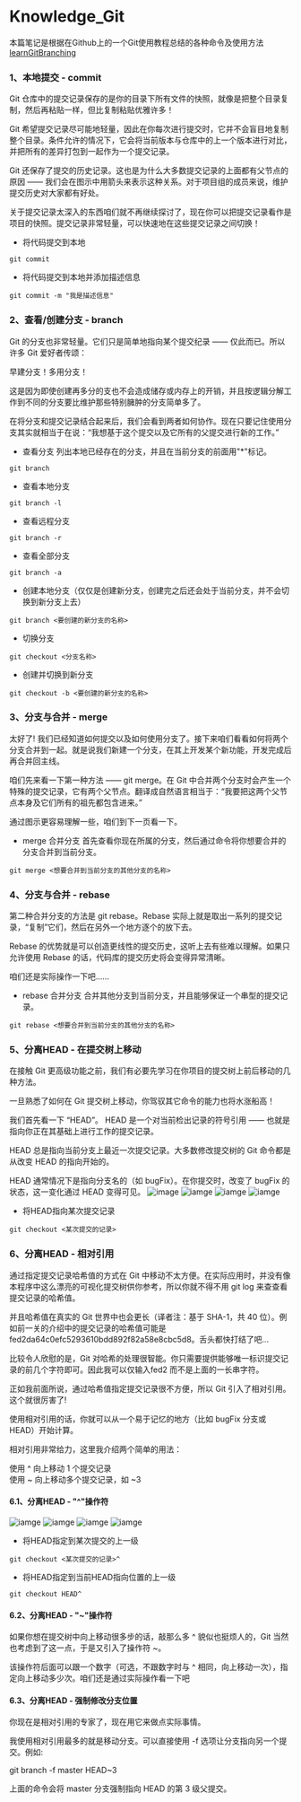 # Knowledge_Git
本篇笔记是根据在Github上的一个Git使用教程总结的各种命令及使用方法[learnGitBranching](https://github.com/pcottle/learnGitBranching)

### 1、本地提交 - commit
Git 仓库中的提交记录保存的是你的目录下所有文件的快照，就像是把整个目录复制，然后再粘贴一样，但比复制粘贴优雅许多！

Git 希望提交记录尽可能地轻量，因此在你每次进行提交时，它并不会盲目地复制整个目录。条件允许的情况下，它会将当前版本与仓库中的上一个版本进行对比，并把所有的差异打包到一起作为一个提交记录。

Git 还保存了提交的历史记录。这也是为什么大多数提交记录的上面都有父节点的原因 —— 我们会在图示中用箭头来表示这种关系。对于项目组的成员来说，维护提交历史对大家都有好处。

关于提交记录太深入的东西咱们就不再继续探讨了，现在你可以把提交记录看作是项目的快照。提交记录非常轻量，可以快速地在这些提交记录之间切换！

* 将代码提交到本地
```
git commit 
```
* 将代码提交到本地并添加描述信息
```
git commit -m "我是描述信息"
```

### 2、查看/创建分支 - branch
Git 的分支也非常轻量。它们只是简单地指向某个提交纪录 —— 仅此而已。所以许多 Git 爱好者传颂：

早建分支！多用分支！

这是因为即使创建再多分的支也不会造成储存或内存上的开销，并且按逻辑分解工作到不同的分支要比维护那些特别臃肿的分支简单多了。

在将分支和提交记录结合起来后，我们会看到两者如何协作。现在只要记住使用分支其实就相当于在说：“我想基于这个提交以及它所有的父提交进行新的工作。”

* 查看分支
列出本地已经存在的分支，并且在当前分支的前面用"\*"标记。
```
git branch
```
* 查看本地分支
```
git branch -l
```
* 查看远程分支
```
git branch -r
```
* 查看全部分支
```
git branch -a
```
* 创建本地分支（仅仅是创建新分支，创建完之后还会处于当前分支，并不会切换到新分支上去）
```
git branch <要创建的新分支的名称>
```
* 切换分支
```
git checkout <分支名称>
```
* 创建并切换到新分支
```
git checkout -b <要创建的新分支的名称>
```

### 3、分支与合并 - merge
太好了! 我们已经知道如何提交以及如何使用分支了。接下来咱们看看如何将两个分支合并到一起。就是说我们新建一个分支，在其上开发某个新功能，开发完成后再合并回主线。

咱们先来看一下第一种方法 —— git merge。在 Git 中合并两个分支时会产生一个特殊的提交记录，它有两个父节点。翻译成自然语言相当于：“我要把这两个父节点本身及它们所有的祖先都包含进来。”

通过图示更容易理解一些，咱们到下一页看一下。

* merge 合并分支
首先查看你现在所属的分支，然后通过命令将你想要合并的分支合并到当前分支。
```
git merge <想要合并到当前分支的其他分支的名称>
```

### 4、分支与合并 - rebase
第二种合并分支的方法是 git rebase。Rebase 实际上就是取出一系列的提交记录，“复制”它们，然后在另外一个地方逐个的放下去。

Rebase 的优势就是可以创造更线性的提交历史，这听上去有些难以理解。如果只允许使用 Rebase 的话，代码库的提交历史将会变得异常清晰。

咱们还是实际操作一下吧……

* rebase 合并分支
合并其他分支到当前分支，并且能够保证一个串型的提交记录。
```
git rebase <想要合并到当前分支的其他分支的名称>
```

### 5、分离HEAD - 在提交树上移动
在接触 Git 更高级功能之前，我们有必要先学习在你项目的提交树上前后移动的几种方法。

一旦熟悉了如何在 Git 提交树上移动，你驾驭其它命令的能力也将水涨船高！

我们首先看一下 “HEAD”。 HEAD 是一个对当前检出记录的符号引用 —— 也就是指向你正在其基础上进行工作的提交记录。

HEAD 总是指向当前分支上最近一次提交记录。大多数修改提交树的 Git 命令都是从改变 HEAD 的指向开始的。

HEAD 通常情况下是指向分支名的（如 bugFix）。在你提交时，改变了 bugFix 的状态，这一变化通过 HEAD 变得可见。
![image](https://raw.githubusercontent.com/zdy793410600/Knowledge_Git/master/Git_HEAD/git_checkout_head01.png)
![iamge](https://raw.githubusercontent.com/zdy793410600/Knowledge_Git/master/Git_HEAD/git_checkout_head02.png)
![iamge](https://raw.githubusercontent.com/zdy793410600/Knowledge_Git/master/Git_HEAD/git_checkout_head03.png)
![iamge](https://raw.githubusercontent.com/zdy793410600/Knowledge_Git/master/Git_HEAD/git_checkout_head04.png)


* 将HEAD指向某次提交记录
```
git checkout <某次提交的记录>
```

### 6、分离HEAD - 相对引用
通过指定提交记录哈希值的方式在 Git 中移动不太方便。在实际应用时，并没有像本程序中这么漂亮的可视化提交树供你参考，所以你就不得不用 git log 来查查看提交记录的哈希值。

并且哈希值在真实的 Git 世界中也会更长（译者注：基于 SHA-1，共 40 位）。例如前一关的介绍中的提交记录的哈希值可能是 fed2da64c0efc5293610bdd892f82a58e8cbc5d8。舌头都快打结了吧...

比较令人欣慰的是，Git 对哈希的处理很智能。你只需要提供能够唯一标识提交记录的前几个字符即可。因此我可以仅输入fed2 而不是上面的一长串字符。

正如我前面所说，通过哈希值指定提交记录很不方便，所以 Git 引入了相对引用。这个就很厉害了!

使用相对引用的话，你就可以从一个易于记忆的地方（比如 bugFix 分支或 HEAD）开始计算。

相对引用非常给力，这里我介绍两个简单的用法：

使用 ^ 向上移动 1 个提交记录  
使用 ~<num> 向上移动多个提交记录，如 ~3  
  
#### 6.1、分离HEAD - "^"操作符
![iamge](https://raw.githubusercontent.com/zdy793410600/Knowledge_Git/master/Git_HEAD/git_checkout_head05.png)
![iamge](https://raw.githubusercontent.com/zdy793410600/Knowledge_Git/master/Git_HEAD/git_checkout_head06.png)
![iamge](https://raw.githubusercontent.com/zdy793410600/Knowledge_Git/master/Git_HEAD/git_checkout_head07.png)
![iamge](https://raw.githubusercontent.com/zdy793410600/Knowledge_Git/master/Git_HEAD/git_checkout_head08.png)  

* 将HEAD指定到某次提交的上一级
```
git checkout <某次提交的记录>^
```
* 将HEAD指定到当前HEAD指向位置的上一级
```
git checkout HEAD^
```

#### 6.2、分离HEAD - "~"操作符
如果你想在提交树中向上移动很多步的话，敲那么多 ^ 貌似也挺烦人的，Git 当然也考虑到了这一点，于是又引入了操作符 ~。

该操作符后面可以跟一个数字（可选，不跟数字时与 ^ 相同，向上移动一次），指定向上移动多少次。咱们还是通过实际操作看一下吧

#### 6.3、分离HEAD - 强制修改分支位置
你现在是相对引用的专家了，现在用它来做点实际事情。

我使用相对引用最多的就是移动分支。可以直接使用 -f 选项让分支指向另一个提交。例如:

git branch -f master HEAD~3

上面的命令会将 master 分支强制指向 HEAD 的第 3 级父提交。
